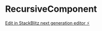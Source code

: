 # RecursiveComponent

[Edit in StackBlitz next generation editor ⚡️](https://stackblitz.com/~/github.com/Annshuk/RecursiveComponent)